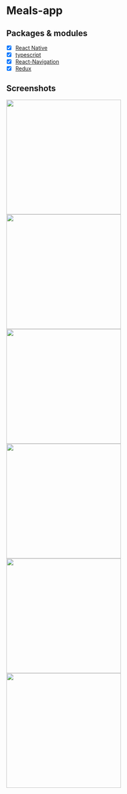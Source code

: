 # Meals-app

## Packages & modules

- [x] [React Native](https://reactnative.dev/)
- [x] [typescript](https://www.typescriptlang.org/)
- [x] [React-Navigation](https://reactnavigation.org/)
- [x] [Redux](https://redux.js.org/)

## Screenshots


<div>
<img src="https://github.com/YoussefPasha/Meals-app/blob/main/images/1.png" width = "300" >
</div>
<div>
<img src="https://github.com/YoussefPasha/Meals-app/blob/main/images/2.png" width = "300" >
</div>
<div>
<img src="https://github.com/YoussefPasha/Meals-app/blob/main/images/3.png"  width = "300">
</div>
<div>
<img src="https://github.com/YoussefPasha/Meals-app/blob/main/images/4.png"  width = "300" >
</div>
<div>
<img src="https://github.com/YoussefPasha/Meals-app/blob/main/images/5.png"  width = "300">
</div>
<div>
<img src="https://github.com/YoussefPasha/Meals-app/blob/main/images/6.png"  width = "300">
</div>

